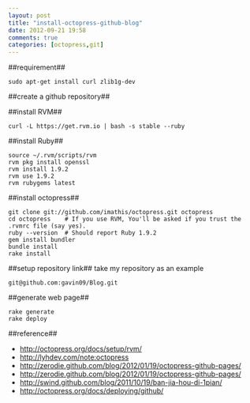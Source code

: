 ```yaml
---
layout: post
title: "install-octopress-github-blog"
date: 2012-09-21 19:58
comments: true
categories: [octopress,git]
---
```


##requirement##

	sudo apt-get install curl zlib1g-dev

##create a github repository##

##install RVM##
	
	curl -L https://get.rvm.io | bash -s stable --ruby

##install Ruby##

	source ~/.rvm/scripts/rvm
	rvm pkg install openssl
	rvm install 1.9.2
	rvm use 1.9.2
	rvm rubygems latest

##install octopress##

	git clone git://github.com/imathis/octopress.git octopress
	cd octopress    # If you use RVM, You'll be asked if you trust the .rvmrc file (say yes).
	ruby --version  # Should report Ruby 1.9.2
	gem install bundler
	bundle install
	rake install

##setup repository link##
take my repository as an example

	git@github.com:gavin09/Blog.git

##generate web page##

	rake generate
	rake deploy

##reference##  

- <http://octopress.org/docs/setup/rvm/>
- <http://lyhdev.com/note:octopress>
- <http://zerodie.github.com/blog/2012/01/19/octopress-github-pages/>
- <http://zerodie.github.com/blog/2012/01/19/octopress-github-pages/>
- <http://swind.github.com/blog/2011/10/19/ban-jia-hou-di-1pian/>
- <http://octopress.org/docs/deploying/github/>
